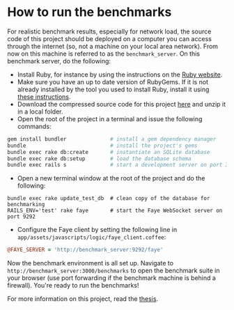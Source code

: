 # How to run the benchmarks

For realistic benchmark results, especially for network load, the source code of this project should be deployed on a computer you can access through the internet (so, not a machine on your local area network). From now on this machine is referred to as the `benchmark_server`. On this benchmark server, do the following:

- Install Ruby, for instance by using the instructions on the [Ruby website](https://www.ruby-lang.org/en/downloads/).
- Make sure you have an up to date version of RubyGems. If it is not already installed by the tool you used to install Ruby, install it using [these instructions](http://rubygems.org/pages/download).
- Download the compressed source code for this project [here](https://github.com/krikis/nomad/archive/master.zip) and unzip it in a local folder.
- Open the root of the project in a terminal and issue the following commands:

```bash
gem install bundler              # install a gem dependency manager
bundle                           # install the project's gems
bundle exec rake db:create       # instantiate an SQLite database
bundle exec rake db:setup        # load the database schema
bundle exec rails s              # start a development server on port 3000
```
- Open a new terminal window at the root of the project and do the following:

```
bundle exec rake update_test_db  # clean copy of the database for benchmarking
RAILS_ENV='test' rake faye       # start the Faye WebSocket server on port 9292
```
- Configure the Faye client by setting the following line in `app/assets/javascripts/logic/faye_client.coffee`:

```coffee
@FAYE_SERVER = 'http://benchmark_server:9292/faye'
```

Now the benchmark environment is all set up. Navigate to `http://benchmark_server:3000/benchmarks` to open the benchmark suite in your browser (use port forwarding if the benchmark machine is behind a firewall). You're ready to run the benchmarks!

For more information on this project, read the [thesis](https://github.com/krikis/nomad/blob/master/doc/thesis.pdf?raw=true).